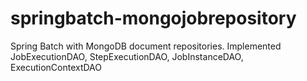 # springbatch-mongojobrepository
Spring Batch with MongoDB document repositories. Implemented JobExecutionDAO, StepExecutionDAO, JobInstanceDAO, ExecutionContextDAO
